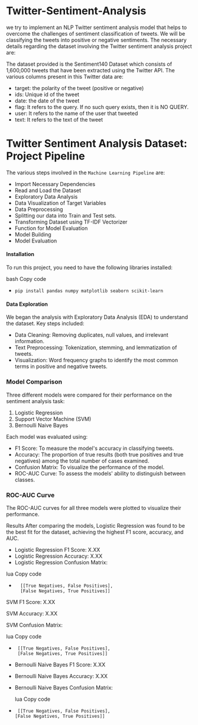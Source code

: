 # Twitter-Sentiment-Analysis

 we try to implement an NLP Twitter sentiment analysis model that helps to overcome the challenges of sentiment classification of tweets. We will be classifying the tweets into positive or negative sentiments. The necessary details regarding the dataset involving the Twitter sentiment analysis project are:

The dataset provided is the Sentiment140 Dataset which consists of 1,600,000 tweets that have been extracted using the Twitter API. The various columns present in this Twitter data are:
* target: the polarity of the tweet (positive or negative)
* ids: Unique id of the tweet
* date: the date of the tweet
* flag: It refers to the query. If no such query exists, then it is NO QUERY.
* user: It refers to the name of the user that tweeted
* text: It refers to the text of the tweet

#  Twitter Sentiment Analysis Dataset: Project Pipeline
The various steps involved in the `Machine Learning Pipeline` are:

* Import Necessary Dependencies
* Read and Load the Dataset
* Exploratory Data Analysis
* Data Visualization of Target Variables
* Data Preprocessing
* Splitting our data into Train and Test sets.
* Transforming Dataset using TF-IDF Vectorizer
* Function for Model Evaluation
* Model Building
* Model Evaluation

#### Installation
To run this project, you need to have the following libraries installed:

bash
Copy code
*     pip install pandas numpy matplotlib seaborn scikit-learn
#### Data Exploration
We began the analysis with Exploratory Data Analysis (EDA) to understand the dataset. Key steps included:

* Data Cleaning: Removing duplicates, null values, and irrelevant information.
* Text Preprocessing: Tokenization, stemming, and lemmatization of tweets.
* Visualization: Word frequency graphs to identify the most common terms in positive and negative tweets.

### Model Comparison
Three different models were compared for their performance on the sentiment analysis task:

1. Logistic Regression
2. Support Vector Machine (SVM)
3. Bernoulli Naive Bayes

Each model was evaluated using:

* F1 Score: To measure the model's accuracy in classifying tweets.
* Accuracy: The proportion of true results (both true positives and true negatives) among the total number of cases examined.
* Confusion Matrix: To visualize the performance of the model.
* ROC-AUC Curve: To assess the models' ability to distinguish between classes.

###  ROC-AUC Curve
The ROC-AUC curves for all three models were plotted to visualize their performance.

Results
After comparing the models, Logistic Regression was found to be the best fit for the dataset, achieving the highest F1 score, accuracy, and AUC.

* Logistic Regression F1 Score: X.XX
* Logistic Regression Accuracy: X.XX
* Logistic Regression Confusion Matrix:

lua
Copy code
   *       [[True Negatives, False Positives],
           [False Negatives, True Positives]]

       
SVM F1 Score: X.XX

SVM Accuracy: X.XX

SVM Confusion Matrix:

lua
Copy code
*      [[True Negatives, False Positives],
       [False Negatives, True Positives]]

   
* Bernoulli Naive Bayes F1 Score: X.XX
* Bernoulli Naive Bayes Accuracy: X.XX
* Bernoulli Naive Bayes Confusion Matrix:

    lua
Copy code
*      [[True Negatives, False Positives],
      [False Negatives, True Positives]]


